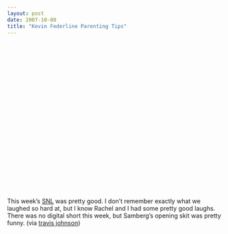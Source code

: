 ```yaml
---
layout: post
date: 2007-10-08
title: "Kevin Federline Parenting Tips"
---
```

<object width="425" height="350"><param name="movie" value="http://www.youtube.com/v/e0rq8nRQW_o" /><param name="wmode" value="transparent" /><embed src="http://www.youtube.com/v/e0rq8nRQW_o" type="application/x-shockwave-flash" wmode="transparent" width="425" height="350"></embed></object>

This week’s <a href="http://saturdaynightlive.com/" title="Saturday Night Live">SNL</a> was pretty good. I don’t remember exactly what we laughed so hard at, but I know Rachel and I had some pretty good laughs. There was no digital short this week, but Samberg’s opening skit was pretty funny.
 (via <a href="http://www.eightfivethree.com/2007/10/07/kevin-federline-parenting-tips/">travis johnson</a>)
